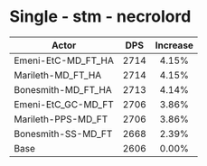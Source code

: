 # Single - stm - necrolord
| Actor | DPS | Increase |
|---|:---:|:---:|
|Emeni-EtC-MD_FT_HA|2714|4.15%|
|Marileth-MD_FT_HA|2714|4.15%|
|Bonesmith-MD_FT_HA|2713|4.14%|
|Emeni-EtC_GC-MD_FT|2706|3.86%|
|Marileth-PPS-MD_FT|2706|3.86%|
|Bonesmith-SS-MD_FT|2668|2.39%|
|Base|2606|0.00%|
